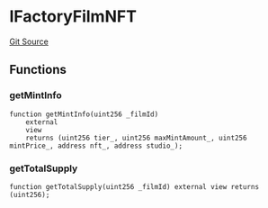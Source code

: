 # IFactoryFilmNFT
[Git Source](https://github.com/Mill1995/VABDAO/blob/4914bdc306cbdb860037485ce4bcebbfdd390c9f/contracts/interfaces/IFactoryFilmNFT.sol)


## Functions
### getMintInfo


```solidity
function getMintInfo(uint256 _filmId)
    external
    view
    returns (uint256 tier_, uint256 maxMintAmount_, uint256 mintPrice_, address nft_, address studio_);
```

### getTotalSupply


```solidity
function getTotalSupply(uint256 _filmId) external view returns (uint256);
```

